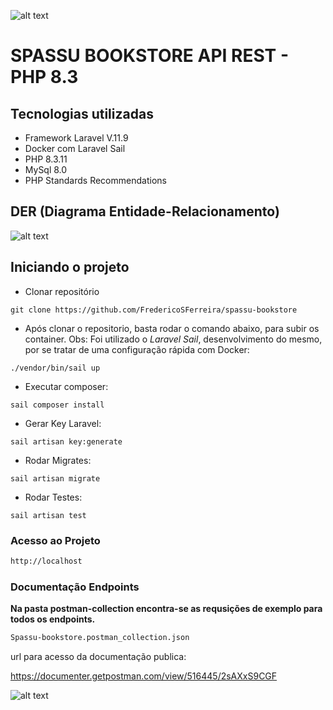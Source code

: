 ![alt text](https://res.cloudinary.com/dcwdff5pu/image/upload/v1728849906/Screenshot_46_hdpaew.png)
# SPASSU BOOKSTORE API REST - PHP 8.3

## Tecnologias utilizadas

- Framework Laravel V.11.9
- Docker com Laravel Sail
- PHP 8.3.11
- MySql 8.0
- PHP Standards Recommendations

## DER (Diagrama Entidade-Relacionamento)

![alt text](https://res.cloudinary.com/dcwdff5pu/image/upload/v1728850174/DER_mxula1.png)


## Iniciando o projeto

- Clonar repositório
```shell
git clone https://github.com/FredericoSFerreira/spassu-bookstore
````

- Após clonar o repositorio, basta rodar o comando abaixo, para subir os container. Obs: Foi utilizado o *Laravel Sail*, desenvolvimento do mesmo, por se tratar de uma configuração rápida com Docker:
```shell
./vendor/bin/sail up
````

- Executar composer:
```shell
sail composer install
````

- Gerar Key Laravel:
```shell
sail artisan key:generate
````

- Rodar Migrates:
```shell
sail artisan migrate
````

- Rodar Testes:
```shell
sail artisan test
````

### Acesso ao Projeto
```bash
http://localhost
````


### Documentação Endpoints
**Na pasta postman-collection encontra-se as requsições de exemplo para todos os endpoints.**
```bash
Spassu-bookstore.postman_collection.json
````

url para acesso da documentação publica:

https://documenter.getpostman.com/view/516445/2sAXxS9CGF


![alt text](https://res.cloudinary.com/dcwdff5pu/image/upload/v1728851255/Screenshot_47_r6uuv8.png)


